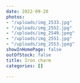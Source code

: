 ```yaml
---
date: 2022-09-20
photos:
- "/uploads/img_2533.jpg"
- "/uploads/img_2552.jpg"
- "/uploads/img_2549.jpeg"
- "/uploads/img_2551.jpg"
- "/uploads/img_2553.jpeg"
showInHomePage: false
outOfStock: false
title: Iron charm
categories: []

---
```

